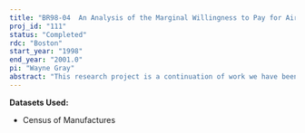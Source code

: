 ```yaml
---
title: "BR98-04  An Analysis of the Marginal Willingness to Pay for Air Quality in the U.S., 1974-93"
proj_id: "111"
status: "Completed"
rdc: "Boston"
start_year: "1998"
end_year: "2001.0"
pi: "Wayne Gray"
abstract: "This research project is a continuation of work we have been doing with Census data, beginning in 1991 at the Center for Economic Studies in Suitland, and continuing since 1994 at the Boston Research Data Center.  We started (under the Census Fellows program) by examining the impact of environmental regulation on productivity at the plant level, using LRD data for three industries:  steel, oil, and paper.  Later we considered the impact of environmental regulation on plant location decisions (funded by EPA and NSF).  More recently we have focused specifically on the paper industry, looking at the impact of environmental regulation on investment and the choice of production technology. 	This study uses plant-level data to examine the connection between environmental."
---
```


**Datasets Used:**

  - Census of Manufactures 

